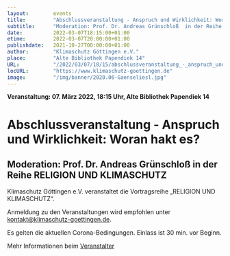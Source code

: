 ```yaml
---
layout:        events
title:         "Abschlussveranstaltung - Anspruch und Wirklichkeit: Woran hakt es?"
subtitle:      "Moderation: Prof. Dr. Andreas Grünschloß  in der Reihe RELIGION UND KLIMASCHUTZ"
date:          2022-03-07T18:15:00+01:00
etime:         2022-03-07T20:00:00+01:00
publishdate:   2021-10-27T00:00:00+01:00
author:        "Klimaschutz Göttingen e.V."
place:         "Alte Bibliothek Papendiek 14"
URL:           "/2022/03/07/18/15/abschlussveranstaltung_-_anspruch_und_wirklichkeit:"
locURL:        "https://www.klimaschutz-goettingen.de"
image:         "/img/banner/2020.06-Gaenseliesl.jpg"
---
```


**Veranstaltung: 07. März 2022, 18:15 Uhr, Alte Bibliothek Papendiek 14**

Abschlussveranstaltung - Anspruch und Wirklichkeit: Woran hakt es?
===========

Moderation: Prof. Dr. Andreas Grünschloß  in der Reihe RELIGION UND KLIMASCHUTZ
-----------

Klimaschutz Göttingen e.V. veranstaltet die Vortragsreihe „RELIGION UND KLIMASCHUTZ“.


Anmeldung zu den Veranstaltungen wird empfohlen unter
[kontakt@klimaschutz-goettingen.de](mailto:kontakt@klimaschutz-goettingen.de).

Es gelten die aktuellen Corona-Bedingungen. Einlass ist 30 min. vor Beginn.

Mehr Informationen beim [Veranstalter](https://www.klimaschutz-goettingen.de)
